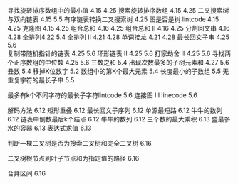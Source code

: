寻找旋转排序数组中的最小值 4.15 4.25
搜索旋转排序数组 4.15 4.25 
二叉搜索树与双向链表 4.15 5.5
有序链表转换二叉搜索树 4.25
图是否是树 lintcode 4.15 4.25
克隆图 4.15 4.25 
组合总和 4.16 4.25
组合总和 II 4.16 4.25 
分割回文串 4.16 4.28
全排列4.22 5.4
全排列 II 4.21 4.28
单词接龙 4.21 4.28
最长回文子串 4.25 5.6  
复制带随机指针的链表 4.25 5.6
环形链表 II 4.25 5.6
打家劫舍 II 4.25 5.6
寻找两个正序数组的中位数 4.25 5.6
三数之和 5.4
出现次数最多的子树元素和 4.27 5.6
丑数 5.4
移掉K位数字 5.2
数组中的第K个最大元素 5.4
长度最小的子数组 5.5
无重复字符的最长子串 5.5

最多有k个不同字符的最长子字符lintcode 5.6
连接图 III linecode 5.6

 解码方法 6.12
 矩形重叠 6.12
 最长回文子序列 6.12
 单源最短路 6.12
 牛牛的数列 6.12
 链表中倒数最后k个结点 6.12
 牛牛的数列 6.12
 三个数的最大乘积 6.13
 盛最多水的容器 6.13
 表达式求值 6.13

判断一棵二叉树是否为搜索二叉树和完全二叉树 6.16

二叉树根节点到叶子节点和为指定值的路径 6.16

合并区间 6.16